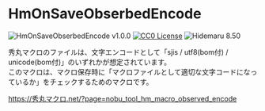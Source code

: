 # HmOnSaveObserbedEncode

![HmOnSaveObserbedEncode v1.0.0](https://img.shields.io/badge/HmOnSaveObserbedEncode-v1.0.0-6479ff.svg)
[![CC0 License](https://img.shields.io/badge/license-CC0-blue.svg?style=flat)](LICENSE)
![Hidemaru 8.50](https://img.shields.io/badge/Hidemaru-v8.50-6479ff.svg)

秀丸マクロのファイルは、文字エンコードとして「sjis / utf8(bom付) / unicode(bom付)」のいずれかが想定されています。  
このマクロは、マクロ保存時に「マクロファイルとして適切な文字コードになっているか」をチェックするためのマクロです。

https://秀丸マクロ.net/?page=nobu_tool_hm_macro_observed_encode